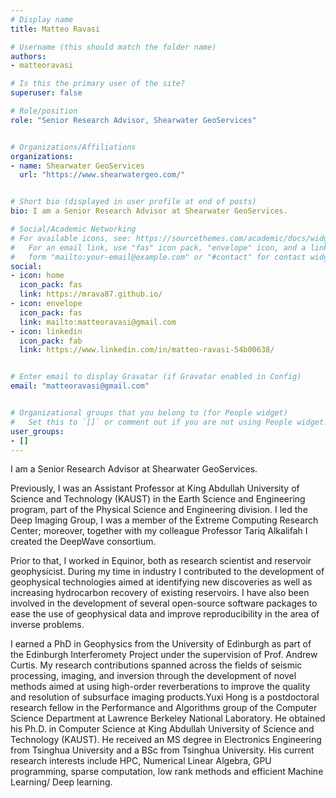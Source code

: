 ```yaml
---
# Display name
title: Matteo Ravasi

# Username (this should match the folder name)
authors:
- matteoravasi

# Is this the primary user of the site?
superuser: false

# Role/position
role: "Senior Research Advisor, Shearwater GeoServices"


# Organizations/Affiliations
organizations:
- name: Shearwater GeoServices
  url: "https://www.shearwatergeo.com/"


# Short bio (displayed in user profile at end of posts)
bio: I am a Senior Research Advisor at Shearwater GeoServices.

# Social/Academic Networking
# For available icons, see: https://sourcethemes.com/academic/docs/widgets/#icons
#   For an email link, use "fas" icon pack, "envelope" icon, and a link in the
#   form "mailto:your-email@example.com" or "#contact" for contact widget.
social:
- icon: home
  icon_pack: fas
  link: https://mrava87.github.io/
- icon: envelope
  icon_pack: fas
  link: mailto:matteoravasi@gmail.com
- icon: linkedin
  icon_pack: fab
  link: https://www.linkedin.com/in/matteo-ravasi-54b00638/


# Enter email to display Gravatar (if Gravatar enabled in Config)
email: "matteoravasi@gmail.com"


# Organizational groups that you belong to (for People widget)
#   Set this to `[]` or comment out if you are not using People widget.
user_groups:
- []
---
```

I am a Senior Research Advisor at Shearwater GeoServices.

Previously, I was an Assistant Professor at King Abdullah University of Science and Technology (KAUST) in the Earth Science and Engineering program, part of the Physical Science and Engineering division. I led the Deep Imaging Group, I was a member of the Extreme Computing Research Center; moreover, together with my colleague Professor Tariq Alkalifah I created the DeepWave consortium.

Prior to that, I worked in Equinor, both as research scientist and reservoir geophysicist. During my time in industry I contributed to the development of geophysical technologies aimed at identifying new discoveries as well as increasing hydrocarbon recovery of existing reservoirs. I have also been involved in the development of several open-source software packages to ease the use of geophysical data and improve reproducibility in the area of inverse problems.

I earned a PhD in Geophysics from the University of Edinburgh as part of the Edinburgh Interferomety Project under the supervision of Prof. Andrew Curtis. My research contributions spanned across the fields of seismic processing, imaging, and inversion through the development of novel methods aimed at using high-order reverberations to improve the quality and resolution of subsurface imaging products.Yuxi Hong is a postdoctoral research fellow in the Performance and Algorithms group of the Computer Science Department at Lawrence Berkeley National Laboratory. He obtained his Ph.D. in Computer Science at King Abdullah University of Science and Technology (KAUST). He received an MS degree in Electronics Engineering from Tsinghua University and a BSc from Tsinghua University. His current research interests include HPC, Numerical Linear Algebra, GPU programming, sparse computation, low rank methods and efficient Machine Learning/ Deep learning.


